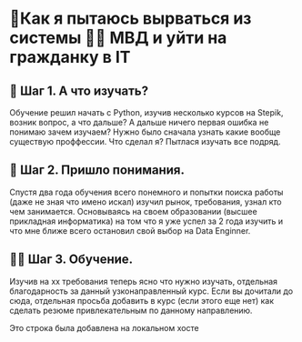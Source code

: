# 🫡Как я пытаюсь вырваться из системы 👮‍♂️ МВД и уйти на гражданку в IT

## 📖 Шаг 1. А что изучать?
Обучение решил начать с Python, изучив несколько курсов на Stepik, возник вопрос, а что дальше?
А дальше ничего первая ошибка не понимаю зачем изучаем? Нужно было сначала узнать какие вообще существую проффессии.
Что сделал я? Пытлася изучать все подряд. 

## 🧠 Шаг 2. Пришло понимания.
Спустя два года обучения всего понемного и попытки поиска работы (даже не зная что имено искал) изучил рынок, требования, узнал кто чем занимается.
Основываясь на своем образовании (высшее прикладная информатика) на том что я уже успел за 2 года изучить и что мне ближе всего остановил свой выбор на Data Enginner.

## 🧑‍💻 Шаг 3. Обучение.
Изучив на хх требования теперь ясно что нужно изучать, отдельная благодарность за данный узконаправленный курс. Если вы дочитали до сюда, отдельная просьба добавить в курс (если этого еще нет) как сделать резюме привлекательным по данному направлению. 

Это строка была добавлена на локальном хосте

